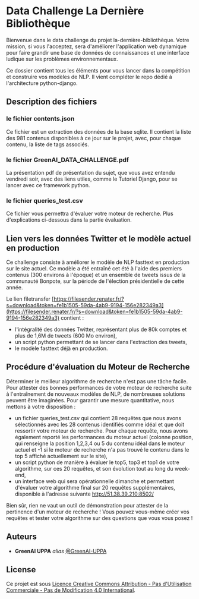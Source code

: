 # Data Challenge La Dernière Bibliothèque


Bienvenue dans le data challenge du projet la-dernière-bibliothèque. Votre mission, si vous l'acceptez, sera d'améliorer l'application web dynamique pour faire grandir une base de données de connaissances et une interface ludique sur les problèmes environnementaux.

Ce dossier contient tous les éléments pour vous lancer dans la compétition et construire vos modèles de NLP. Il vient compléter le repo dédié à l'architecture python-django.

## Description des fichiers

### le fichier contents.json
Ce fichier est un extraction des données de la base sqlite. Il contient la liste des 981 contenus disponibles à ce jour sur le projet, avec, pour chaque contenu, la liste de tags associés. 

### le fichier GreenAI_DATA_CHALLENGE.pdf
La présentation pdf de présentation du sujet, que vous avez entendu vendredi soir, avec des liens utiles, comme le Tutoriel Django, pour se lancer avec ce framework python.

### le fichier queries_test.csv
Ce fichier vous permettra d'évaluer votre moteur de recherche. Plus d'explications ci-dessous dans la partie évaluation.

## Lien vers les données Twitter et le modèle actuel en production
Ce challenge consiste à améliorer le modèle de NLP fasttext en production sur le site actuel. Ce modèle a été entraîné cet été à l'aide des premiers contenus (300 environs à l'époque) et un ensemble de tweets issus de la communauté Bonpote, sur la période de l'élection présidentielle de cette année.

Le lien filetransfer [https://filesender.renater.fr/?s=download&token=fe1b1505-59da-4ab9-9194-156e282349a3](https://filesender.renater.fr/?s=download&token=fe1b1505-59da-4ab9-9194-156e282349a3) contient :

- l'intégralité des données Twitter, représentant plus de 80k comptes et plus de 1,6M de tweets (600 Mo environ),
- un script python permettant de se lancer dans l'extraction des tweets,
- le modèle fasttext déjà en production.

## Procédure d'évaluation du Moteur de Recherche
Déterminer le meilleur algorithme de recherche n'est pas une tâche facile. Pour attester des bonnes performances de votre moteur de recherche suite à l'entraînement de nouveaux modèles de NLP, de nombreuses solutions peuvent être imaginées. 
Pour garantir une mesure quantitative, nous mettons à votre disposition :
- un fichier queries_test.csv qui contient 28 requêtes que nous avons sélectionnés avec les 28 contenus identifiés comme idéal et que doit ressortir votre moteur de recherche. Pour chaque requête, nous avons également reporté les performances du moteur actuel (colonne position, qui renseigne la position 1,2,3,4 ou 5 du contenu idéal dans le moteur actuel et -1 si le moteur de recherche n'a pas trouvé le contenu dans le top 5 affiché actuellement sur le site),
- un script python de manière à évaluer le top5, top3 et top1 de votre algorithme, sur ces 20 requêtes, et son évolution tout au long du week-end,
- un interface web qui sera opérationnelle dimanche et permettant d'évaluer votre algorithme final sur 20 requêtes supplémentaires, disponible à l'adresse suivante http://51.38.39.210:8502/

Bien sûr, rien ne vaut un outil de démonstration pour attester de la pertinence d'un moteur de recherche ! Vous pouvez vous-même créer vos requêtes et tester votre algorithme sur des questions que vous vous posez !

## Auteurs
* **GreenAI UPPA** _alias_ [@GreenAI-UPPA](https://github.com/GreenAI-Uppa/)


## License
Ce projet est sous [Licence Creative Commons Attribution - Pas d'Utilisation Commerciale - Pas de Modification 4.0 International](http://creativecommons.org/licenses/by-nc-nd/4.0/).

